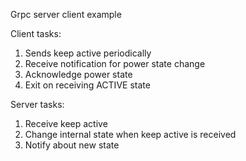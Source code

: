 Grpc server client example

Client tasks:
 1. Sends keep active periodically
 2. Receive notification for power state change
 3. Acknowledge power state
 4. Exit on receiving ACTIVE state

Server tasks:
 1. Receive keep active
 2. Change internal state when keep active is received
 3. Notify about new state